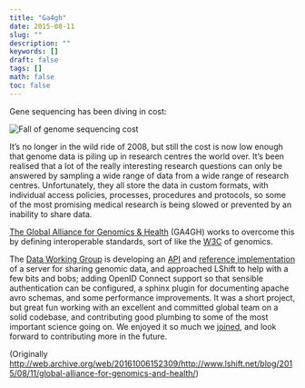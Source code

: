 ```yaml
---
title: "Ga4gh"
date: 2015-08-11
slug: ""
description: ""
keywords: []
draft: false
tags: []
math: false
toc: false
---
```


Gene sequencing has been diving in cost:

![Fall of genome sequencing cost](http://web.archive.org/web/20140124114906im_/http://cdni.wired.co.uk/1920x1280/a_c/cost_per_genome_apr.jpg)

It’s no longer in the wild ride of 2008, but still the cost is now low enough that genome data is piling up in research centres the world over. It’s been realised that a lot of the really interesting research questions can only be answered by sampling a wide range of data from a wide range of research centres. Unfortunately, they all store the data in custom formats, with individual access policies, processes, procedures and protocols, so some of the most promising medical research is being slowed or prevented by an inability to share data.

[The Global Alliance for Genomics & Health](http://genomicsandhealth.org/) (GA4GH) works to overcome this by defining interoperable standards, sort of like the [W3C](http://www.w3.org/) of genomics.

The [Data Working Group](http://ga4gh.org/#/) is developing an [API](http://ga4gh.org/#/documentation) and [reference implementation](https://github.com/ga4gh/server) of a server for sharing genomic data, and approached LShift to help with a few bits and bobs; adding OpenID Connect support so that sensible authentication can be configured, a sphinx plugin for documenting apache avro schemas, and some performance improvements. It was a short project, but great fun working with an excellent and committed global team on a solid codebase, and contributing good plumbing to some of the most important science going on. We enjoyed it so much we [joined](http://www.lshift.net/about/news/lshift-joins-ga4gh/), and look forward to contributing more in the future.

(Originally http://web.archive.org/web/20161006152309/http://www.lshift.net/blog/2015/08/11/global-alliance-for-genomics-and-health/)